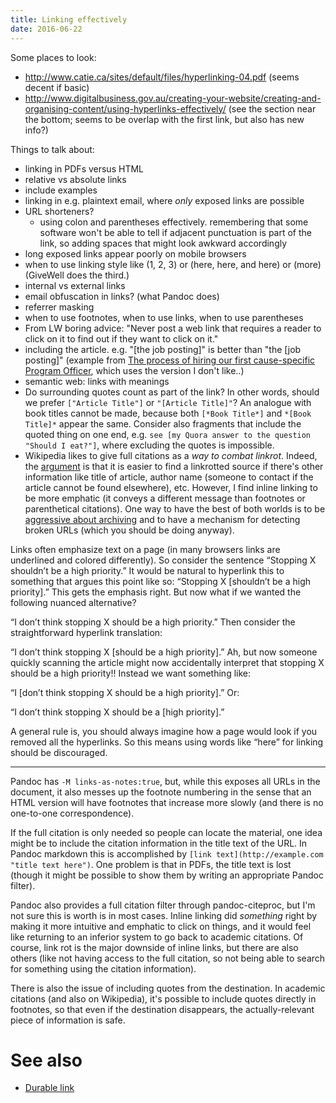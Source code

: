 ```yaml
---
title: Linking effectively
date: 2016-06-22
---
```


Some places to look:

- <http://www.catie.ca/sites/default/files/hyperlinking-04.pdf> (seems decent if basic)
- <http://www.digitalbusiness.gov.au/creating-your-website/creating-and-organising-content/using-hyperlinks-effectively/> (see the section near the bottom; seems to be overlap with the first link, but also has new info?)

Things to talk about:

- linking in PDFs versus HTML
- relative vs absolute links
- include examples
- linking in e.g. plaintext email, where *only* exposed links are possible
- URL shorteners?
    - using colon and parentheses effectively. remembering that some
      software won't be able to tell if adjacent punctuation is part of
      the link, so adding spaces that might look awkward accordingly
- long exposed links appear poorly on mobile browsers
- when to use linking style like (1, 2, 3) or (here, here, and here) or (more) (GiveWell does the third.)
- internal vs external links
- email obfuscation in links? (what Pandoc does)
- referrer masking
- when to use footnotes, when to use links, when to use parentheses
- From LW boring advice: "Never post a web link that requires a reader to click on it to find out if they want to click on it."
- including the article. e.g. "\[the job posting\]" is better than "the \[job posting\]" (example from [The process of hiring our first cause-specific Program Officer](http://blog.givewell.org/2015/09/03/the-process-of-hiring-our-first-cause-specific-program-officer/), which uses the version I don't like..)
- semantic web: links with meanings
- Do surrounding quotes count as part of the link?
In other words, should we prefer `["Article Title"]` or `"[Article Title]"`?
An analogue with book titles cannot be made, because both `[*Book Title*]` and `*[Book Title]*` appear the same.
Consider also fragments that include the quoted thing on one end, e.g. `see [my Quora answer to the question "Should I eat?"]`, where excluding the quotes is impossible.
- Wikipedia likes to give full citations as a *way to combat linkrot*.
Indeed, the [argument](https://en.wikipedia.org/wiki/Wikipedia:Citing_sources#Handling_links_in_citations) is that it is easier to find a linkrotted source if there's other information like title of article, author name (someone to contact if the article cannot be found elsewhere), etc.
However, I find inline linking to be more emphatic (it conveys a different message than footnotes or parenthetical citations).
One way to have the best of both worlds is to be [aggressive about archiving](digital-preservation) and to have a mechanism for detecting broken URLs (which you should be doing anyway).

Links often emphasize text on a page (in many browsers links are underlined and colored differently). So consider the sentence “Stopping
X shouldn’t be a high priority.” It would be natural to hyperlink this
to something that argues this point like so: “Stopping X [shouldn’t be a
high priority].” This gets the emphasis right. But now what if we wanted
the following nuanced alternative?

“I don’t think stopping X should be a high priority.” Then consider the
straightforward hyperlink translation:

“I don’t think stopping X [should be a high priority].” Ah, but now
someone quickly scanning the article might now accidentally interpret
that stopping X should be a high priority!! Instead we want something
like:

“I [don’t think stopping X should be a high priority].” Or:

“I don’t think stopping X should be a [high priority].”

A general rule is, you should always imagine how a page would look if you
removed all the hyperlinks. So this means using words like “here” for
linking should be discouraged.

---

Pandoc has `-M links-as-notes:true`, but, while this exposes all URLs in the document, it also messes up the footnote numbering in the sense that an HTML version will have footnotes that increase more slowly (and there is no one-to-one correspondence).

If the full citation is only needed so people can locate the material, one idea might be to include the citation information in the title text of the URL.
In Pandoc markdown this is accomplished by `[link text](http://example.com "title text here")`.
One problem is that in PDFs, the title text is lost (though it might be possible to show them by writing an appropriate Pandoc filter).

Pandoc also provides a full citation filter through pandoc-citeproc, but I'm not sure this is worth is in most cases.
Inline linking did *something* right by making it more intuitive and emphatic to click on things, and it would feel like returning to an inferior system to go back to academic citations.
Of course, link rot is the major downside of inline links, but there are also others (like not having access to the full citation, so not being able to search for something using the citation information).

There is also the issue of including quotes from the destination.
In academic citations (and also on Wikipedia), it's possible to include quotes directly in footnotes, so that even if the destination disappears, the actually-relevant piece of information is safe.

# See also

- [Durable link]()
